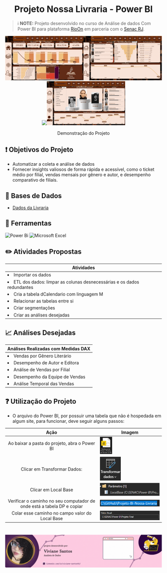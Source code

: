 # <div align="center">  Projeto Nossa Livraria - Power BI
</div>


> ℹ️ **NOTE:** Projeto desenvolvido no curso de Análise de dados Com Power BI para plataforma [RioOn](https://rioon.rio.br/) em parceria com o [Senac RJ](https://www.rj.senac.br/).

<div align="center">
  <img width = "50%" src="./src/Projeto Nossa Livraria - Home.gif"><img width = "50%" src="./src/Projeto Nossa Livraria - Livros.gif">
</div>
<div align="center">
  <img width = "50%" src="./src/Projeto Nossa Livraria - Filiais.gif"><img width = "50%" src="./src/Projeto Nossa Livraria - Vendedores.gif">
</div>
<p align="center">
    Demonstração do Projeto
</p>

## ❗ Objetivos do Projeto

- Automatizar a coleta e análise de dados
- Fornecer insights valiosos de forma rápida e acessível, como o ticket médio por filial, vendas mensais por gênero e autor, e desempenho comparativo de filiais.


## 📂 Bases de Dados

- [Dados da Livraria](https://github.com/vivianebatista92/Projeto-BI-Nossa-Livraria/blob/main/base_dados/BaseDeVendasDeLivros2.xlsm)

## 🔧 Ferramentas

![Power Bi](https://img.shields.io/badge/power_bi-F2C811?style=for-the-badge&logo=powerbi&logoColor=black) ![Microsoft Excel](https://img.shields.io/badge/Microsoft_Excel-217346?style=for-the-badge&logo=microsoft-excel&logoColor=white)

## ✏️ Atividades Propostas

|   **Atividades** |
| ------------------------------------------------------------------------------------------------------------------------------------------------------------------------------------------------------------------------------------------------------------------------------ |
| <li> Importar os dados </li> |
 | <li> ETL dos dados: limpar as colunas desnecessárias e os dados redundantes </li>|
 | <li> Cria a tabela dCalendario com linguagem M </li>|
 | <li> Relacionar as tabelas entre si </li>|
 | <li> Criar segmentações </li>|
 | <li> Criar as análises desejadas </li>|

 ## 📈 Análises Desejadas

|   **Análises Realizadas com Medidas DAX** |
| ------------------------------------------------------------------------------------------------------------------------------------------------------------------------------------------------------------------------------------------------------------------------------ |
| <li> Vendas por Gênero Literário </li> |
 | <li> Desempenho de Autor e Editora </li>|
 | <li> Análise de Vendas por Filial </li>|
 | <li> Desempenho da Equipe de Vendas </li>|
 | <li> Análise Temporal das Vendas </li>|

 ## ❓ Utilização do Projeto

- O arquivo do Power BI, por possuir uma tabela que não é hospedada em algum site, para funcionar, deve seguir alguns passos:

|   Ação   | Imagem                                                                                                                                                                                                                                                                         |
| :------: | ------------------------------------------------------------------------------------------------------------------------------------------------------------------------------------------------------------------------------------------------------------------------------ |
|  Ao baixar a pasta do projeto, abra o Power BI    | <img  width = "20%" src="./src/instruções/arquivo_pbi.png">
|  Clicar em Transformar Dados:  | <img src="./src/instruções/transformar_dados.png"> |
| Clicar em Local Base | <img src="./src/instruções/local_base_parametro.png">|
| Verificar o caminho no seu computador de onde está a tabela DP e copiar | <img src="./src/instruções/caminho.png"> |
| Colar esse caminho no campo valor do Local Base | <img src="./src/instruções/local_base_valor.png"> |

#

<p align="center">
<img 
    src="src/projetos_banner.gif"
    >
